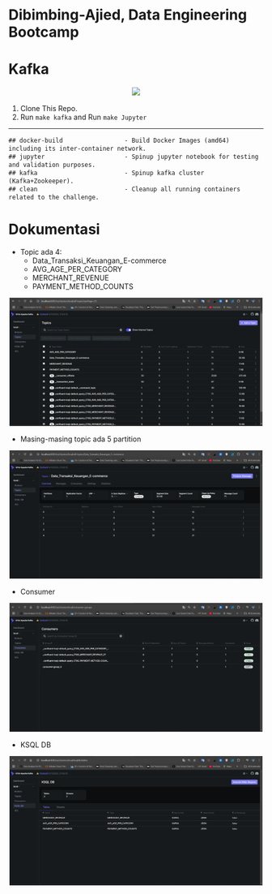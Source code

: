 # Dibimbing-Ajied, Data Engineering Bootcamp

# Kafka

<div style="text-align: center;">
  <img src="https://kafka.apache.org/images/apache-kafka.png" width="350">
</div>

1. Clone This Repo.
2. Run `make kafka` and Run `make Jupyter`

---
```
## docker-build                 - Build Docker Images (amd64) including its inter-container network.
## jupyter                      - Spinup jupyter notebook for testing and validation purposes.
## kafka                        - Spinup kafka cluster (Kafka+Zookeeper).
## clean                        - Cleanup all running containers related to the challenge.
```

# Dokumentasi

- Topic ada 4:
  - Data_Transaksi_Keuangan_E-commerce
  - AVG_AGE_PER_CATEGORY
  - MERCHANT_REVENUE
  - PAYMENT_METHOD_COUNTS
<div style="text-align: center;">
    <img src="./images/Topic.png" alt="Architecture Overview" width="500"/>
</div>

- Masing-masing topic ada 5 partition
<div style="text-align: center;">
    <img src="./images/Partition.png" alt="Architecture Overview" width="500"/>
</div>

- Consumer
<div style="text-align: center;">
    <img src="./images/Consumer.png" alt="Architecture Overview" width="500"/>
</div>

- KSQL DB
<div style="text-align: center;">
    <img src="./images/KSQLDB.png" alt="Architecture Overview" width="500"/>
</div>
